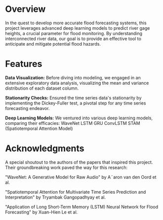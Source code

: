 # Overview
In the quest to develop more accurate flood forecasting systems, this project leverages advanced deep learning models to predict river gage heights, a crucial parameter for flood monitoring. By understanding interconnected river data, our goal is to provide an effective tool to anticipate and mitigate potential flood hazards.
# Features
**Data Visualization:** Before diving into modeling, we engaged in an extensive exploratory data analysis, visualizing the mean and variance distribution of each dataset column.

**Stationarity Checks:** Ensured the time series data's stationarity by implementing the Dickey-Fuller test, a pivotal step for any time series forecasting endeavor.

**Deep Learning Models:** We ventured into various deep learning models, comparing their efficacies:
WaveNet
LSTM
GRU
ConvLSTM
STAM (Spatiotemporal Attention Model)

# Acknowledgments
A special shoutout to the authors of the papers that inspired this project. Their groundbreaking work paved the way for this research:

"WaveNet: A Generative Model for Raw Audio" by A¨aron van den Oord et al.

"Spatiotemporal Attention for Multivariate Time Series Prediction and Interpretation" by Tryambak Gangopadhyay et al.

"Application of Long Short-Term Memory (LSTM) Neural Network for Flood Forecasting" by Xuan-Hien Le et al.
